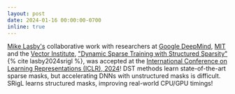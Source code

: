 ```yaml
---
layout: post
date: 2024-01-16 00:00:00-0700
inline: true
---
```


[Mike Lasby's](/labmembers/) collaborative work with researchers at [Google DeepMind](https://deepmind.google), [MIT](https://www.mit.edu) and the [Vector Institute](https://vectorinstitute.ai), ["Dynamic Sparse Training with Structured Sparsity"](https://openreview.net/forum?id=kOBkxFRKTA) {% cite lasby2024srigl %}, was accepted at the [International Conference on Learning Representations (ICLR), 2024](https://iclr.cc/Conferences/2024)! DST methods learn state-of-the-art sparse masks, but accelerating DNNs with unstructured masks is difficult. SRigL learns structured masks, improving real-world CPU/GPU timings!
